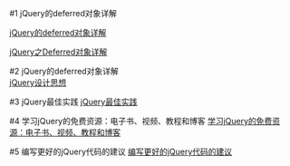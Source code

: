 #1 jQuery的deferred对象详解  

  [jQuery的deferred对象详解](http://www.ruanyifeng.com/blog/2011/08/a_detailed_explanation_of_jquery_deferred_object.html "地址来源")   

  [jQuery之Deferred对象详解](http://www.cnblogs.com/losesea/p/4415676.html "地址来源")  


#2 jQuery的deferred对象详解  
  [jQuery设计思想](http://www.ruanyifeng.com/blog/2011/07/jquery_fundamentals.html "地址来源")  


#3 jQuery最佳实践 
  [jQuery最佳实践](http://www.ruanyifeng.com/blog/2011/08/jquery_best_practices.html "地址来源")  


#4 学习jQuery的免费资源：电子书、视频、教程和博客 
  [学习jQuery的免费资源：电子书、视频、教程和博客](http://blog.jobbole.com/53544/?utm_source=blog.jobbole.com&utm_medium=relatedPosts "地址来源")   


#5 编写更好的jQuery代码的建议
  [编写更好的jQuery代码的建议](http://blog.jobbole.com/52770/ "地址来源") 